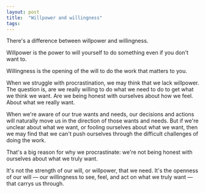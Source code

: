 ```yaml
---
layout: post
title:  "Willpower and willingness"
tags: 
---
```


There's a difference between willpower and willingness.

Willpower is the power to will yourself to do something even if you don't want to.

Willingness is the opening of the will to do the work that matters to you.

When we struggle with procrastination, we may think that we lack willpower. The question is, are we really willing to do what we need to do to get what we think we want. Are we being honest with ourselves about how we feel. About what we really want.

When we're aware of our true wants and needs, our decisions and actions will naturally move us in the direction of those wants and needs. But if we're unclear about what we want, or fooling ourselves about what we want, then we may find that we can't push ourselves through the difficult challenges of doing the work.

That's a big reason for why we procrastinate: we're not being honest with ourselves about what we truly want.

It's not the strength of our will, or willpower, that we need. It's the openness of our will — our willingness to see, feel, and act on what we truly want — that carrys us through.